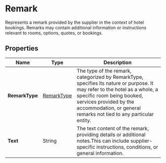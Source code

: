 # Remark

Represents a remark provided by the supplier in the context of hotel bookings. 
Remarks may contain additional information or instructions relevant to rooms, options, quotes, or bookings.

## Properties

| Name | Type | Description |
|------|------|-------------|
| **RemarkType** | [RemarkType](/docs/apis/for-sellers/connectors-pull-developers-api/api-reference/remarktype) | The type of the remark, categorized by RemarkType, specifies its nature or purpose. It may refer to the hotel as a whole, a specific room being booked, services provided by the accommodation, or general remarks not tied to any particular entity. |
| **Text** | String | The text content of the remark, providing details or additional notes.This can include supplier-specific instructions, conditions, or general information. |
